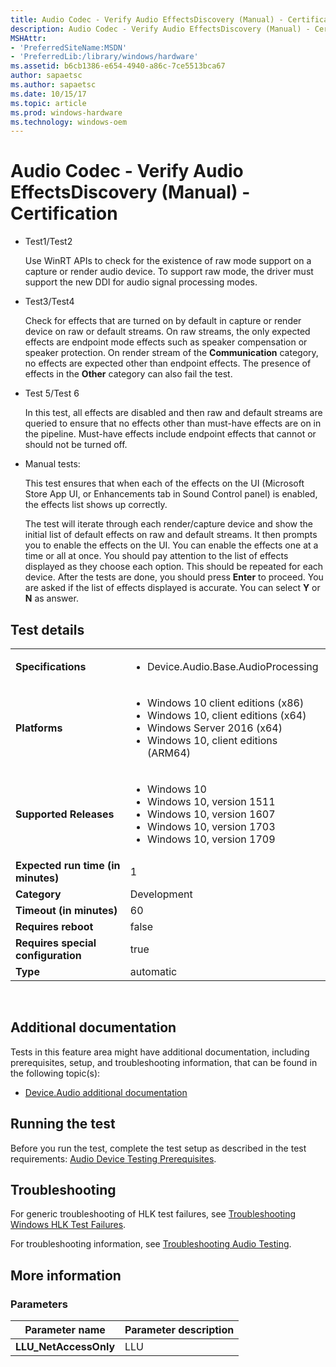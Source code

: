 ```yaml
---
title: Audio Codec - Verify Audio EffectsDiscovery (Manual) - Certification
description: Audio Codec - Verify Audio EffectsDiscovery (Manual) - Certification
MSHAttr:
- 'PreferredSiteName:MSDN'
- 'PreferredLib:/library/windows/hardware'
ms.assetid: b6cb1386-e654-4940-a86c-7ce5513bca67
author: sapaetsc
ms.author: sapaetsc
ms.date: 10/15/17
ms.topic: article
ms.prod: windows-hardware
ms.technology: windows-oem
---
```


# <span id="p_hlk_test.9ffe6819-92f8-4cd8-8174-3f74a6468c8a"></span>Audio Codec - Verify Audio EffectsDiscovery (Manual) - Certification


-   Test1/Test2

    Use WinRT APIs to check for the existence of raw mode support on a capture or render audio device. To support raw mode, the driver must support the new DDI for audio signal processing modes.

-   Test3/Test4

    Check for effects that are turned on by default in capture or render device on raw or default streams. On raw streams, the only expected effects are endpoint mode effects such as speaker compensation or speaker protection. On render stream of the **Communication** category, no effects are expected other than endpoint effects. The presence of effects in the **Other** category can also fail the test.

-   Test 5/Test 6

    In this test, all effects are disabled and then raw and default streams are queried to ensure that no effects other than must-have effects are on in the pipeline. Must-have effects include endpoint effects that cannot or should not be turned off.

-   Manual tests:

    This test ensures that when each of the effects on the UI (Microsoft Store App UI, or Enhancements tab in Sound Control panel) is enabled, the effects list shows up correctly.

    The test will iterate through each render/capture device and show the initial list of default effects on raw and default streams. It then prompts you to enable the effects on the UI. You can enable the effects one at a time or all at once. You should pay attention to the list of effects displayed as they choose each option. This should be repeated for each device. After the tests are done, you should press **Enter** to proceed. You are asked if the list of effects displayed is accurate. You can select **Y** or **N** as answer.

## Test details
|||
|---|---|
| **Specifications**  | <ul><li>Device.Audio.Base.AudioProcessing</li></ul> |  
| **Platforms**   | <ul><li>Windows 10 client editions (x86)</li><li>Windows 10, client editions (x64)</li><li>Windows Server 2016 (x64)</li><li>Windows 10, client editions (ARM64)</li></ul> |
| **Supported Releases** | <ul><li>Windows 10</li><li>Windows 10, version 1511</li><li>Windows 10, version 1607</li><li>Windows 10, version 1703</li><li>Windows 10, version 1709</li></ul> |
|**Expected run time (in minutes)**| 1 |
|**Category**| Development |
|**Timeout (in minutes)**| 60 |
|**Requires reboot**| false |
|**Requires special configuration**| true |
|**Type**| automatic |

 

## <span id="Additional_documentation"></span><span id="additional_documentation"></span><span id="ADDITIONAL_DOCUMENTATION"></span>Additional documentation


Tests in this feature area might have additional documentation, including prerequisites, setup, and troubleshooting information, that can be found in the following topic(s):

-   [Device.Audio additional documentation](device-audio-additional-documentation.md)

## <span id="Running_the_test"></span><span id="running_the_test"></span><span id="RUNNING_THE_TEST"></span>Running the test


Before you run the test, complete the test setup as described in the test requirements: [Audio Device Testing Prerequisites](audio-device-testing-prerequisites.md).

## <span id="Troubleshooting"></span><span id="troubleshooting"></span><span id="TROUBLESHOOTING"></span>Troubleshooting


For generic troubleshooting of HLK test failures, see [Troubleshooting Windows HLK Test Failures](..\user\troubleshooting-windows-hlk-test-failures.md).

For troubleshooting information, see [Troubleshooting Audio Testing](troubleshooting-audio-testing.md).

## <span id="More_information"></span><span id="more_information"></span><span id="MORE_INFORMATION"></span>More information


### <span id="Parameters"></span><span id="parameters"></span><span id="PARAMETERS"></span>Parameters

| Parameter name         | Parameter description |
|------------------------|-----------------------|
| **LLU\_NetAccessOnly** | LLU                   |

 

 

 







